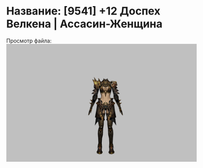 # Название: [9541] +12 Доспех Велкена | Ассасин-Женщина

Просмотр файла:
![p070021.png](p070021.png)